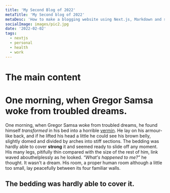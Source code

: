 ```yaml
---
title: 'My Second Blog of 2022'
metaTitle: 'My Second blog of 2022'
metaDesc: 'How to make a blogging website using Next.js, Markdown and style it using TailwindCSS.'
socialImage: images/pic2.jpg
date: '2022-02-02'
tags:
  - nextjs
  - personal
  - health
  - work
---
```


# The main content

# One morning, when Gregor Samsa woke from troubled dreams.
One morning, when Gregor Samsa woke from troubled dreams, he found himself *transformed* in his bed into a horrible  [vermin](http://en.wikipedia.org/wiki/Vermin "Wikipedia Vermin"). He lay on his armour-like back, and if he lifted his head a little he could see his brown belly, slightly domed and divided by arches into stiff sections. The bedding was hardly able to cover **strong** it and seemed ready to slide off any moment. His many legs, pitifully thin compared with the size of the rest of him, link waved abouthelplessly as he looked. <cite>“What's happened to me?”</cite> he thought. It wasn't a dream. His room, a proper human room although a little too small, lay peacefully between its four familiar walls.</p>

## The bedding was hardly able to cover it.
